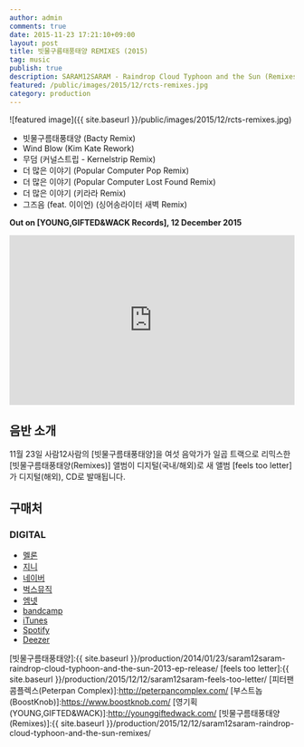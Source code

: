 ```yaml
---
author: admin
comments: true
date: 2015-11-23 17:21:10+09:00
layout: post
title: 빗물구름태풍태양 REMIXES (2015)
tag: music
publish: true
description: SARAM12SARAM - Raindrop Cloud Typhoon and the Sun (Remixes) (2015)
featured: /public/images/2015/12/rcts-remixes.jpg
category: production
---
```

![featured image]({{ site.baseurl }}/public/images/2015/12/rcts-remixes.jpg)

- 빗물구름태풍태양 (Bacty Remix)
- Wind Blow (Kim Kate Rework)
- 무덤 (커널스트립 - Kernelstrip Remix)
- 더 많은 이야기 (Popular Computer Pop Remix)
- 더 많은 이야기 (Popular Computer Lost Found Remix)
- 더 많은 이야기 (키라라 Remix)
- 그즈음 (feat. 이이언) (싱어송라이터 새벽 Remix)

**Out on [YOUNG,GIFTED&WACK Records], 12 December 2015**

<iframe width="100%" height="300" scrolling="no" frameborder="no" src="https://w.soundcloud.com/player/?url=https%3A//api.soundcloud.com/tracks/233447918&amp;color=%23ff5500&amp;auto_play=false&amp;hide_related=false&amp;show_comments=true&amp;show_user=true&amp;show_reposts=false&amp;visual=true"></iframe>

## 음반 소개

11월 23일 사람12사람의 [빗물구름태풍태양]을 여섯 음악가가 일곱 트랙으로 리믹스한 [빗물구름태풍태양(Remixes)] 앨범이 디지털(국내/해외)로 새 앨범 [feels too letter]가 디지털(해외), CD로 발매됩니다.

## 구매처
### DIGITAL

<ul class="actions">
    <li><a href="http://www.melon.com/album/detail.htm?albumId=2652196" target="_blank" class="button">멜론</a></li>
    <li><a href="http://www.genie.co.kr/Detail/f_Album_Info.asp?axnm=80747286" target="_blank" class="button">지니</a></li>
    <li><a href="http://music.naver.com/album/index.nhn?albumId=599826" target="_blank" class="button">네이버</a></li>
    <li><a href="http://music.bugs.co.kr/album/20009017?wl_ref=list_tr_11" target="_blank" class="button">벅스뮤직</a></li>
    <li><a href="http://www.mnet.com/album/511206" target="_blank" class="button">엠넷</a></li>
    <li><a href="https://younggiftedwack.bandcamp.com/album/raindrop-cloud-typhoon-and-the-sun-remixes" target="_blank" class="button">bandcamp</a></li>
    <li><a href="https://itunes.apple.com/us/album/raindrop-cloud-typhoon-sun/id1061412929" target="_blank" class="button">iTunes</a></li>
    <li><a href="https://open.spotify.com/album/5nt2or2ebPMf7MITxmgu1x" target="_blank" class="button">Spotify</a></li>
    <li><a href="http://www.deezer.com/album/11769390" target="_blank" class="button">Deezer</a></li>
</ul>

[빗물구름태풍태양]:{{ site.baseurl }}/production/2014/01/23/saram12saram-raindrop-cloud-typhoon-and-the-sun-2013-ep-release/
[feels too letter]:{{ site.baseurl }}/production/2015/12/12/saram12saram-feels-too-letter/
[피터팬 콤플렉스(Peterpan Complex)]:http://peterpancomplex.com/
[부스트놉(BoostKnob)]:https://www.boostknob.com/
[영기획(YOUNG,GIFTED&WACK)]:http://younggiftedwack.com/
[빗물구름태풍태양(Remixes)]:{{ site.baseurl }}/production/2015/12/12/saram12saram-raindrop-cloud-typhoon-and-the-sun-remixes/
